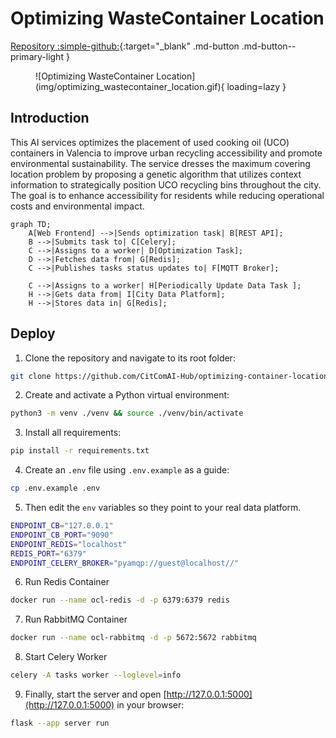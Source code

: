 # Optimizing WasteContainer Location
[Repository :simple-github:](https://github.com/CitComAI-Hub/optimizing-container-location){:target="_blank" .md-button .md-button--primary-light }

<figure markdown>
  ![Optimizing WasteContainer Location](img/optimizing_wastecontainer_location.gif){ loading=lazy }
</figure>

## Introduction
This AI services optimizes the placement of used cooking oil (UCO) containers in Valencia to improve urban recycling accessibility and promote environmental sustainability. The service
dresses the maximum covering location problem by proposing a genetic algorithm that utilizes context information to strategically position UCO recycling bins throughout the city. The goal is to enhance accessibility
for residents while reducing operational costs and environmental impact. 

```mermaid
graph TD;
    A[Web Frontend] -->|Sends optimization task| B[REST API];
    B -->|Submits task to| C[Celery];
    C -->|Assigns to a worker| D[Optimization Task];
    D -->|Fetches data from| G[Redis];
    C -->|Publishes tasks status updates to| F[MQTT Broker];
    
    C -->|Assigns to a worker| H[Periodically Update Data Task ];
    H -->|Gets data from| I[City Data Platform];
    H -->|Stores data in| G[Redis];
```

## Deploy

1. Clone the repository and navigate to its root folder:
```bash
git clone https://github.com/CitComAI-Hub/optimizing-container-location.git && cd optimizing-container-location
```

2. Create and activate a Python virtual environment:
```bash
python3 -m venv ./venv && source ./venv/bin/activate
```

3. Install all requirements:
```bash
pip install -r requirements.txt
```

4. Create an `.env` file using `.env.example` as a guide: 
```bash
cp .env.example .env
```


5. Then edit the `env` variables so they point to your real data platform.
```bash
ENDPOINT_CB="127.0.0.1"
ENDPOINT_CB_PORT="9090"
ENDPOINT_REDIS="localhost"
REDIS_PORT="6379"
ENDPOINT_CELERY_BROKER="pyamqp://guest@localhost//"
```

6. Run Redis Container
```bash
docker run --name ocl-redis -d -p 6379:6379 redis
```

7. Run RabbitMQ Container
```bash
docker run --name ocl-rabbitmq -d -p 5672:5672 rabbitmq
```

8. Start Celery Worker
```bash
celery -A tasks worker --loglevel=info
```

9. Finally, start the server and open [http://127.0.0.1:5000](http://127.0.0.1:5000) in your browser:
```bash
flask --app server run
```